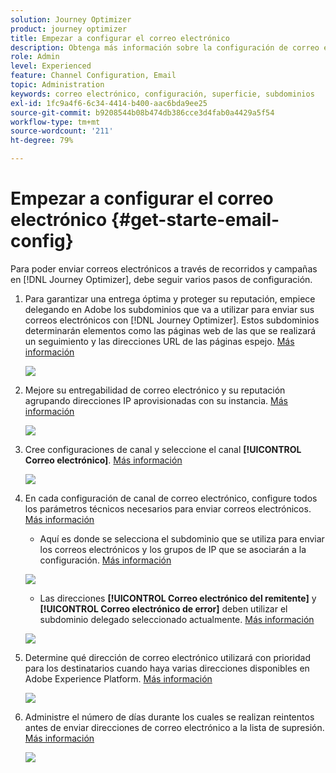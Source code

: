 ```yaml
---
solution: Journey Optimizer
product: journey optimizer
title: Empezar a configurar el correo electrónico
description: Obtenga más información sobre la configuración de correo electrónico en [!DNL Journey Optimizer]
role: Admin
level: Experienced
feature: Channel Configuration, Email
topic: Administration
keywords: correo electrónico, configuración, superficie, subdominios
exl-id: 1fc9a4f6-6c34-4414-b400-aac6bda9ee25
source-git-commit: b9208544b08b474db386cce3d4fab0a4429a5f54
workflow-type: tm+mt
source-wordcount: '211'
ht-degree: 79%

---
```


# Empezar a configurar el correo electrónico {#get-starte-email-config}

Para poder enviar correos electrónicos a través de recorridos y campañas en [!DNL Journey Optimizer], debe seguir varios pasos de configuración.

1. Para garantizar una entrega óptima y proteger su reputación, empiece delegando en Adobe los subdominios que va a utilizar para enviar sus correos electrónicos con [!DNL Journey Optimizer]. Estos subdominios determinarán elementos como las páginas web de las que se realizará un seguimiento y las direcciones URL de las páginas espejo. [Más información](../configuration/about-subdomain-delegation.md)

   ![](../configuration/assets/subdomain-list.png)

1. Mejore su entregabilidad de correo electrónico y su reputación agrupando direcciones IP aprovisionadas con su instancia. [Más información](../configuration/ip-pools.md)

   ![](../configuration/assets/ip-pool-create.png)

1. Cree configuraciones de canal y seleccione el canal **[!UICONTROL Correo electrónico]**. [Más información](../configuration/channel-surfaces.md)


   ![](../configuration/assets/preset-general.png)

1. En cada configuración de canal de correo electrónico, configure todos los parámetros técnicos necesarios para enviar correos electrónicos. [Más información](email-settings.md)

   * Aquí es donde se selecciona el subdominio que se utiliza para enviar los correos electrónicos y los grupos de IP que se asociarán a la configuración. [Más información](email-settings.md#subdomains-and-ip-pools)

   ![](assets/surface-subdomain-ip-pool.png)

   * Las direcciones **[!UICONTROL Correo electrónico del remitente]** y **[!UICONTROL Correo electrónico de error]** deben utilizar el subdominio delegado seleccionado actualmente. [Más información](email-settings.md#email-header)

   ![](assets/preset-header.png)

1. Determine qué dirección de correo electrónico utilizará con prioridad para los destinatarios cuando haya varias direcciones disponibles en Adobe Experience Platform. [Más información](../configuration/primary-email-addresses.md)

   ![](../configuration/assets/primary-address-execution-fields.png)

1. Administre el número de días durante los cuales se realizan reintentos antes de enviar direcciones de correo electrónico a la lista de supresión. [Más información](../configuration/manage-suppression-list.md)

   ![](../configuration/assets/suppression-list-edit-retries.png)
